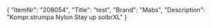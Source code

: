 {
  "ItemNr": "208054",
  "Title": "test",
  "Brand": "Mabs",
  "Description": "Kompr.strumpa Nylon Stay up solbrXL"
}
